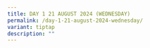 ```yaml
---
title: DAY 1 21 AUGUST 2024 (WEDNESDAY)
permalink: /day-1-21-august-2024-wednesday/
variant: tiptap
description: ""
---
```

